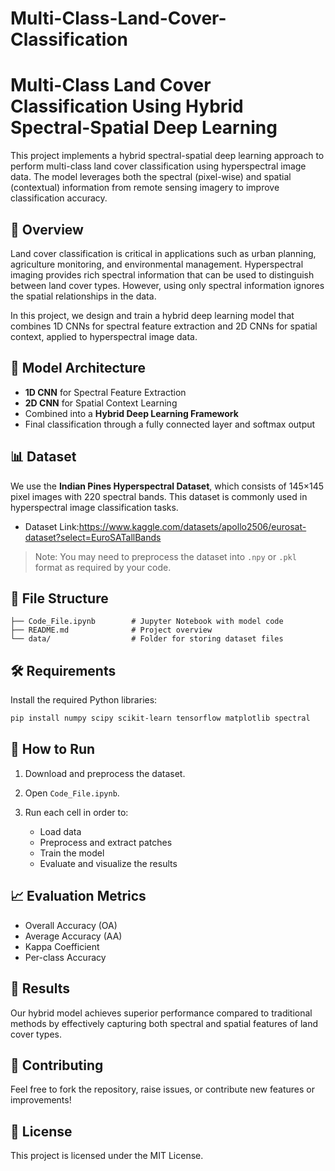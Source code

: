 # Multi-Class-Land-Cover-Classification


# Multi-Class Land Cover Classification Using Hybrid Spectral-Spatial Deep Learning

This project implements a hybrid spectral-spatial deep learning approach to perform multi-class land cover classification using hyperspectral image data. The model leverages both the spectral (pixel-wise) and spatial (contextual) information from remote sensing imagery to improve classification accuracy.

## 🚀 Overview

Land cover classification is critical in applications such as urban planning, agriculture monitoring, and environmental management. Hyperspectral imaging provides rich spectral information that can be used to distinguish between land cover types. However, using only spectral information ignores the spatial relationships in the data.

In this project, we design and train a hybrid deep learning model that combines 1D CNNs for spectral feature extraction and 2D CNNs for spatial context, applied to hyperspectral image data.

## 🧠 Model Architecture

* **1D CNN** for Spectral Feature Extraction
* **2D CNN** for Spatial Context Learning
* Combined into a **Hybrid Deep Learning Framework**
* Final classification through a fully connected layer and softmax output

## 📊 Dataset

We use the **Indian Pines Hyperspectral Dataset**, which consists of 145×145 pixel images with 220 spectral bands. This dataset is commonly used in hyperspectral image classification tasks.

* Dataset Link:https://www.kaggle.com/datasets/apollo2506/eurosat-dataset?select=EuroSATallBands

> Note: You may need to preprocess the dataset into `.npy` or `.pkl` format as required by your code.

## 📁 File Structure

```
├── Code_File.ipynb        # Jupyter Notebook with model code
├── README.md              # Project overview
└── data/                  # Folder for storing dataset files
```

## 🛠️ Requirements

Install the required Python libraries:

```bash
pip install numpy scipy scikit-learn tensorflow matplotlib spectral
```

## 🔧 How to Run

1. Download and preprocess the dataset.
2. Open `Code_File.ipynb`.
3. Run each cell in order to:

   * Load data
   * Preprocess and extract patches
   * Train the model
   * Evaluate and visualize the results

## 📈 Evaluation Metrics

* Overall Accuracy (OA)
* Average Accuracy (AA)
* Kappa Coefficient
* Per-class Accuracy

## 📌 Results

Our hybrid model achieves superior performance compared to traditional methods by effectively capturing both spectral and spatial features of land cover types.

## 🤝 Contributing

Feel free to fork the repository, raise issues, or contribute new features or improvements!

## 📜 License

This project is licensed under the MIT License.
